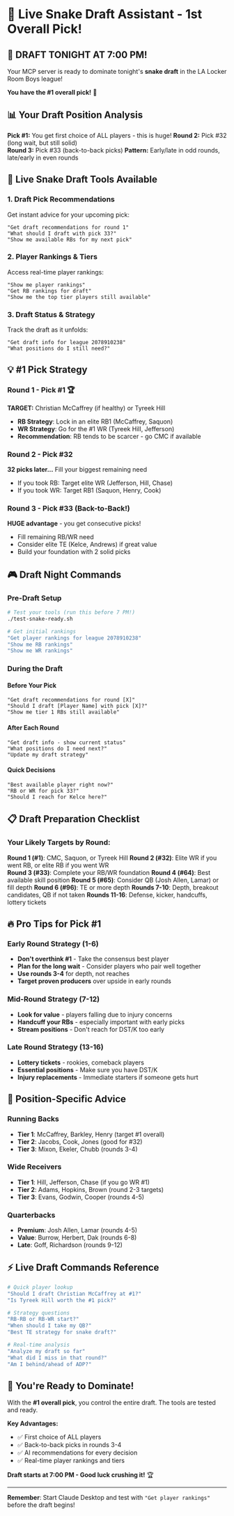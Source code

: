# 🏈 Live Snake Draft Assistant - 1st Overall Pick!

## 🚨 DRAFT TONIGHT AT 7:00 PM!

Your MCP server is ready to dominate tonight's **snake draft** in the LA Locker Room Boys league! 

**You have the #1 overall pick!** 🎯

## 📊 Your Draft Position Analysis

**Pick #1:** You get first choice of ALL players - this is huge!
**Round 2:** Pick #32 (long wait, but still solid)  
**Round 3:** Pick #33 (back-to-back picks)
**Pattern:** Early/late in odd rounds, late/early in even rounds

## 🎯 Live Snake Draft Tools Available

### 1. **Draft Pick Recommendations**
Get instant advice for your upcoming pick:
```
"Get draft recommendations for round 1"
"What should I draft with pick 33?"
"Show me available RBs for my next pick"
```

### 2. **Player Rankings & Tiers**
Access real-time player rankings:
```
"Show me player rankings"  
"Get RB rankings for draft"
"Show me the top tier players still available"
```

### 3. **Draft Status & Strategy**
Track the draft as it unfolds:
```
"Get draft info for league 2078910238"
"What positions do I still need?"
```

## 💡 **#1 Pick Strategy**

### Round 1 - Pick #1 🏆
**TARGET:** Christian McCaffrey (if healthy) or Tyreek Hill
- **RB Strategy**: Lock in an elite RB1 (McCaffrey, Saquon)  
- **WR Strategy**: Go for the #1 WR (Tyreek Hill, Jefferson)
- **Recommendation**: RB tends to be scarcer - go CMC if available

### Round 2 - Pick #32 
**32 picks later...** Fill your biggest remaining need
- If you took RB: Target elite WR (Jefferson, Hill, Chase)
- If you took WR: Target RB1 (Saquon, Henry, Cook)

### Round 3 - Pick #33 (Back-to-Back!)
**HUGE advantage** - you get consecutive picks!
- Fill remaining RB/WR need
- Consider elite TE (Kelce, Andrews) if great value
- Build your foundation with 2 solid picks

## 🎮 Draft Night Commands

### Pre-Draft Setup
```bash
# Test your tools (run this before 7 PM!)
./test-snake-ready.sh

# Get initial rankings
"Get player rankings for league 2078910238"
"Show me RB rankings"  
"Show me WR rankings"
```

### During the Draft

#### Before Your Pick
```
"Get draft recommendations for round [X]"
"Should I draft [Player Name] with pick [X]?"
"Show me tier 1 RBs still available"
```

#### After Each Round
```
"Get draft info - show current status"
"What positions do I need next?"
"Update my draft strategy"  
```

#### Quick Decisions
```
"Best available player right now?"
"RB or WR for pick 33?"
"Should I reach for Kelce here?"
```

## 📋 Draft Preparation Checklist

### Your Likely Targets by Round:

**Round 1 (#1)**: CMC, Saquon, or Tyreek Hill
**Round 2 (#32)**: Elite WR if you went RB, or elite RB if you went WR  
**Round 3 (#33)**: Complete your RB/WR foundation
**Round 4 (#64)**: Best available skill position
**Round 5 (#65)**: Consider QB (Josh Allen, Lamar) or fill depth
**Round 6 (#96)**: TE or more depth
**Rounds 7-10**: Depth, breakout candidates, QB if not taken
**Rounds 11-16**: Defense, kicker, handcuffs, lottery tickets

## 🔥 Pro Tips for Pick #1

### Early Round Strategy (1-6)
- **Don't overthink #1** - Take the consensus best player
- **Plan for the long wait** - Consider players who pair well together 
- **Use rounds 3-4** for depth, not reaches
- **Target proven producers** over upside in early rounds

### Mid-Round Strategy (7-12)  
- **Look for value** - players falling due to injury concerns
- **Handcuff your RBs** - especially important with early picks
- **Stream positions** - Don't reach for DST/K too early

### Late Round Strategy (13-16)
- **Lottery tickets** - rookies, comeback players
- **Essential positions** - Make sure you have DST/K
- **Injury replacements** - Immediate starters if someone gets hurt

## 🎯 Position-Specific Advice

### Running Backs
- **Tier 1**: McCaffrey, Barkley, Henry (target #1 overall)
- **Tier 2**: Jacobs, Cook, Jones (good for #32)
- **Tier 3**: Mixon, Ekeler, Chubb (rounds 3-4)

### Wide Receivers  
- **Tier 1**: Hill, Jefferson, Chase (if you go WR #1)
- **Tier 2**: Adams, Hopkins, Brown (round 2-3 targets)
- **Tier 3**: Evans, Godwin, Cooper (rounds 4-5)

### Quarterbacks
- **Premium**: Josh Allen, Lamar (rounds 4-5)
- **Value**: Burrow, Herbert, Dak (rounds 6-8)  
- **Late**: Goff, Richardson (rounds 9-12)

## ⚡ Live Draft Commands Reference

```bash
# Quick player lookup
"Should I draft Christian McCaffrey at #1?"
"Is Tyreek Hill worth the #1 pick?"

# Strategy questions  
"RB-RB or RB-WR start?"
"When should I take my QB?"
"Best TE strategy for snake draft?"

# Real-time analysis
"Analyze my draft so far"
"What did I miss in that round?"  
"Am I behind/ahead of ADP?"
```

## 🚀 You're Ready to Dominate!

With the **#1 overall pick**, you control the entire draft. The tools are tested and ready.

**Key Advantages:**
- ✅ First choice of ALL players
- ✅ Back-to-back picks in rounds 3-4  
- ✅ AI recommendations for every decision
- ✅ Real-time player rankings and tiers

**Draft starts at 7:00 PM - Good luck crushing it!** 🏆

---
**Remember**: Start Claude Desktop and test with `"Get player rankings"` before the draft begins!
